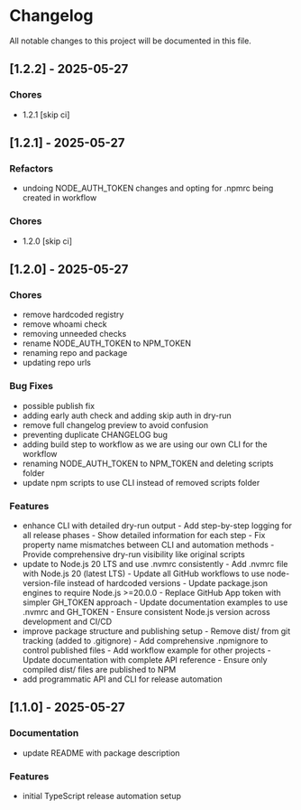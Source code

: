 # Changelog

All notable changes to this project will be documented in this file.

## [1.2.2] - 2025-05-27

### Chores

- 1.2.1 [skip ci]

## [1.2.1] - 2025-05-27

### Refactors

- undoing NODE_AUTH_TOKEN changes and opting for .npmrc being created in workflow

### Chores

- 1.2.0 [skip ci]

## [1.2.0] - 2025-05-27

### Chores

- remove hardcoded registry
- remove whoami check
- removing unneeded checks
- rename NODE_AUTH_TOKEN to NPM_TOKEN
- renaming repo and package
- updating repo urls

### Bug Fixes

- possible publish fix
- adding early auth check and adding skip auth in dry-run
- remove full changelog preview to avoid confusion
- preventing duplicate CHANGELOG bug
- adding build step to workflow as we are using our own CLI for the workflow
- renaming NODE_AUTH_TOKEN to NPM_TOKEN and deleting scripts folder
- update npm scripts to use CLI instead of removed scripts folder

### Features

- enhance CLI with detailed dry-run output - Add step-by-step logging for all release phases - Show detailed information for each step - Fix property name mismatches between CLI and automation methods - Provide comprehensive dry-run visibility like original scripts
- update to Node.js 20 LTS and use .nvmrc consistently - Add .nvmrc file with Node.js 20 (latest LTS) - Update all GitHub workflows to use node-version-file instead of hardcoded versions - Update package.json engines to require Node.js >=20.0.0 - Replace GitHub App token with simpler GH_TOKEN approach - Update documentation examples to use .nvmrc and GH_TOKEN - Ensure consistent Node.js version across development and CI/CD
- improve package structure and publishing setup - Remove dist/ from git tracking (added to .gitignore) - Add comprehensive .npmignore to control published files - Add workflow example for other projects - Update documentation with complete API reference - Ensure only compiled dist/ files are published to NPM
- add programmatic API and CLI for release automation

## [1.1.0] - 2025-05-27

### Documentation

- update README with package description

### Features

- initial TypeScript release automation setup
